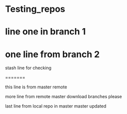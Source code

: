 # Testing_repos

line one in branch 1 
=======
one line from branch 2
=======

stash line for checking 

=======

this line is from master remote


more line from remote master download branches please


last line from local repo in master
master updated
